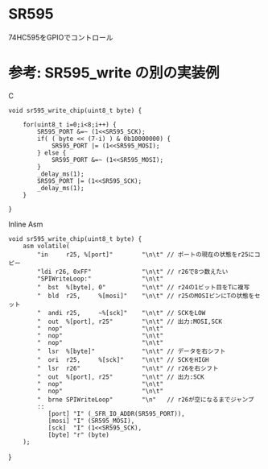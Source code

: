 # SR595

74HC595をGPIOでコントロール

# 参考: SR595_write の別の実装例

C

	void sr595_write_chip(uint8_t byte) {
	
		for(uint8_t i=0;i<8;i++) {
			SR595_PORT &=~ (1<<SR595_SCK);
			if( ( byte << (7-i) ) & 0b10000000) {
				SR595_PORT |= (1<<SR595_MOSI);
			} else {
				SR595_PORT &=~ (1<<SR595_MOSI);
			}
			_delay_ms(1);
			SR595_PORT |= (1<<SR595_SCK);
			_delay_ms(1);
		}
	
	}

Inline Asm	

	void sr595_write_chip(uint8_t byte) {
		asm volatile(
			"in		r25, %[port]"        "\n\t" // ポートの現在の状態をr25にコピー
			"ldi r26, 0xFF"              "\n\t" // r26で8つ数えたい
			"SPIWriteLoop:"              "\n\t"
			"  bst  %[byte], 0"          "\n\t" // r24の1ビット目をTに複写
			"  bld  r25,     %[mosi]"    "\n\t" // r25のMOSIピンにTの状態をセット
			"  andi r25,     ~%[sck]"    "\n\t" // SCKをLOW
			"  out  %[port], r25"        "\n\t" // 出力:MOSI,SCK
			"  nop"                      "\n\t" 
			"  nop"                      "\n\t" 
			"  nop"                      "\n\t" 
			"  lsr  %[byte]"             "\n\t" // データを右シフト
			"  ori  r25,     %[sck]"     "\n\t" // SCKをHIGH
			"  lsr  r26"                 "\n\t" // r26を右シフト
			"  out  %[port], r25"        "\n\t" // 出力:SCK
			"  nop"                      "\n\t" 
			"  nop"                      "\n\t" 
			"  brne SPIWriteLoop"        "\n"   // r26が空になるまでジャンプ
			::
			   [port] "I" (_SFR_IO_ADDR(SR595_PORT)),
			   [mosi] "I" (SR595_MOSI),
			   [sck]  "I" (1<<SR595_SCK),
			   [byte] "r" (byte)
		);
 }


